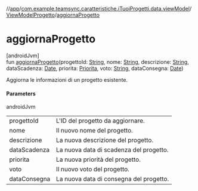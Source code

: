 //[app](../../../index.md)/[com.example.teamsync.caratteristiche.iTuoiProgetti.data.viewModel](../index.md)/[ViewModelProgetto](index.md)/[aggiornaProgetto](aggiorna-progetto.md)

# aggiornaProgetto

[androidJvm]\
fun [aggiornaProgetto](aggiorna-progetto.md)(progettoId: [String](https://kotlinlang.org/api/latest/jvm/stdlib/kotlin/-string/index.html), nome: [String](https://kotlinlang.org/api/latest/jvm/stdlib/kotlin/-string/index.html), descrizione: [String](https://kotlinlang.org/api/latest/jvm/stdlib/kotlin/-string/index.html), dataScadenza: [Date](https://developer.android.com/reference/kotlin/java/util/Date.html), priorita: [Priorita](../../com.example.teamsync.util/-priorita/index.md), voto: [String](https://kotlinlang.org/api/latest/jvm/stdlib/kotlin/-string/index.html), dataConsegna: [Date](https://developer.android.com/reference/kotlin/java/util/Date.html))

Aggiorna le informazioni di un progetto esistente.

#### Parameters

androidJvm

| | |
|---|---|
| progettoId | L'ID del progetto da aggiornare. |
| nome | Il nuovo nome del progetto. |
| descrizione | La nuova descrizione del progetto. |
| dataScadenza | La nuova data di scadenza del progetto. |
| priorita | La nuova priorità del progetto. |
| voto | Il nuovo voto del progetto. |
| dataConsegna | La nuova data di consegna del progetto. |
